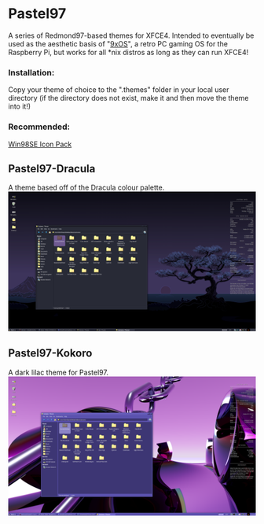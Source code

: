 # Pastel97
A series of Redmond97-based themes for XFCE4. Intended to eventually be used as the aesthetic basis of "[9xOS](https://github.com/faithvoid/9xos)", a retro PC gaming OS for the Raspberry Pi, but works for all *nix distros as long as they can run XFCE4!
### Installation:
Copy your theme of choice to the ".themes" folder in your local user directory (if the directory does not exist, make it and then move the theme into it!)
### Recommended:
[Win98SE Icon Pack](https://github.com/nestoris/Win98SE)

## Pastel97-Dracula
A theme based off of the Dracula colour palette.
![Dracula](/images/dracula1.png)

## Pastel97-Kokoro
A dark lilac theme for Pastel97. 
![Dracula](/images/kokoro1.png)
